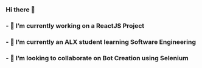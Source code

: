 ### Hi there 👋
### - 🔭 I’m currently working on a ReactJS Project
### - 🌱 I’m currently an ALX student learning Software Engineering
### - 👯 I’m looking to collaborate on Bot Creation using Selenium
<!--
**Kimulu/kimulu** is a ✨ _special_ ✨ repository because its `README.md` (this file) appears on your GitHub profile.

Here are some ideas to get you started:

- 🔭 I’m currently working on ...
- 🌱 I’m currently learning ...
- 👯 I’m looking to collaborate on ...
- 🤔 I’m looking for help with ...
- 💬 Ask me about ...
- 📫 How to reach me: ...
- 😄 Pronouns: ...
- ⚡ Fun fact: ...
-->
